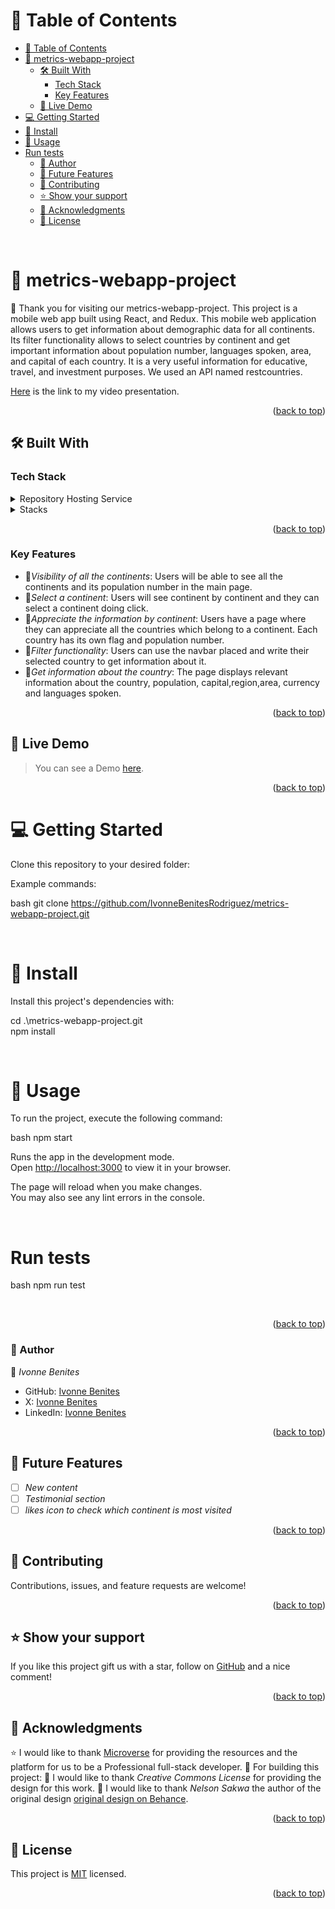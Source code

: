 <a name="readme-top"></a>

<!-- TABLE OF CONTENTS -->

# 📗 Table of Contents

- [📗 Table of Contents](#-table-of-contents)
- [📖 metrics-webapp-project](#-metrics-webapp-project)
  - [🛠 Built With ](#-built-with-)
    - [Tech Stack ](#tech-stack-)
    - [Key Features ](#key-features-)
  - [🚀 Live Demo ](#-live-demo-)
- [💻 Getting Started ](#-getting-started-)
- [📖 Install](#-install)
- [📖 Usage](#-usage)
- [Run tests](#run-tests)
    - [👥 Author ](#-author-)
  - [🔭 Future Features ](#-future-features-)
  - [🤝 Contributing ](#-contributing-)
  - [⭐️ Show your support ](#️-show-your-support-)
  - [🙏 Acknowledgments ](#-acknowledgments-)
  - [📝 License ](#-license-)

<!-- PROJECT DESCRIPTION -->
<br>

# 📖 metrics-webapp-project
 <a name="metrics-webapp-project"></a>
🌸 Thank you for visiting our metrics-webapp-project.
This project is a mobile web app built using React, and Redux. 
This mobile web application allows users to get information about 
demographic data for all continents. Its filter functionality allows to select countries by continent and get important information about population number, languages spoken, area, and capital of each country.
It is a very useful information for educative, travel, and investment purposes. We used an API named restcountries.

[Here](https://www.loom.com/share/a4d1e4a128484e639834365a979e19ed) is the link to my video presentation.
<br/>
<p align="right">(<a href="#readme-top">back to top</a>)</p>

## 🛠 Built With <a name="built-with"></a>

### Tech Stack <a name="tech-stack"></a>

<details>
  <summary>Repository Hosting Service</summary>
  <ul>
    <li><a href="https://github.com/">GitHub</a></li>
  </ul>
</details>

<details>
  <summary>Stacks</summary>
  <ul>
    <li><a href="https://react.dev/">React</a></li>
    <li><a href="https://legacy.reactjs.org/docs/components-and-props.html">React Components and Props</a></li>
    <li><a href="https://redux.js.org/">Redux</a></li>
    <li><a href="https://reactrouter.com/en/main">react-router-dom</a></li>
    <li><a href="https://github.com/microverseinc/linters-config/tree/master/react-redux">Linters</a></li>
    <li><a href="https://axios-http.com/">axios</a></li>
    <li><a href="https://jestjs.io/">Jest</a></li>
    <li><a href="https://render.com/">Render</a></li>
 </ul>
</details>

<!-- Features -->
<p align="right">(<a href="#readme-top">back to top</a>)</p>

### Key Features <a name="key-features"></a>

- 📍*Visibility of all the continents*: Users will be able to see all the continents and its population number in the main page.
- 📍*Select a continent*: Users will see continent by continent and they can select a continent doing click.
- 📍*Appreciate the information by continent*: Users have a page where they can appreciate all the countries which belong to a continent.
Each country has its own flag and population number.
- 📍*Filter functionality*: Users can use the navbar placed and write their selected country to get information about it.
- 📍*Get information about the country*: The page displays relevant information about the country, population, capital,region,area, currency and languages spoken. 

<p align="right">(<a href="#readme-top">back to top</a>)</p>

## 🚀 Live Demo <a name="live-demo"></a>

> You can see a Demo [here](https://metrics-webapp-project-microverse.onrender.com/).

<p align="right">(<a href="#readme-top">back to top</a>)</p>

# 💻 Getting Started <a name="getting-started"></a>

Clone this repository to your desired folder:

Example commands:

bash
  git clone https://github.com/IvonneBenitesRodriguez/metrics-webapp-project.git

<br>

# 📖 Install

Install this project's dependencies with:


cd .\metrics-webapp-project.git <br/>
npm install


<br>

# 📖 Usage

To run the project, execute the following command:

bash
 npm start 


Runs the app in the development mode.\
Open [http://localhost:3000](http://localhost:3000) to view it in your browser.

The page will reload when you make changes.\
You may also see any lint errors in the console.

<br>

# Run tests

bash
  npm run test


<br>

<p align="right">(<a href="#readme-top">back to top</a>)</p>

<!-- AUTHORS -->

### 👥 Author <a name="authors"></a>

👤 *Ivonne Benites*

- GitHub: [Ivonne Benites](https://github.com/IvonneBenitesRodriguez)
- X: [Ivonne Benites](https://twitter.com/IvonneBenitesR)
- LinkedIn: [Ivonne Benites](https://www.linkedin.com/in/ivonnebenites/)

<p align="right">(<a href="#readme-top">back to top</a>)</p>

<!-- FUTURE FEATURES -->

## 🔭 Future Features <a name="future-features"></a>

- [ ] *New content*
- [ ] *Testimonial section*
- [ ] *likes icon to check which continent is most visited*

<p align="right">(<a href="#readme-top">back to top</a>)</p>

<!-- CONTRIBUTING -->

## 🤝 Contributing <a name="contributing"></a>

Contributions, issues, and feature requests are welcome!

<p align="right">(<a href="#readme-top">back to top</a>)</p>

<!-- SUPPORT -->

## ⭐️ Show your support <a name="support"></a>

If you like this project gift us with a star, follow on [GitHub](https://github.com/IvonneBenitesRodriguez/) and a nice comment!

<p align="right">(<a href="#readme-top">back to top</a>)</p>

<!-- ACKNOWLEDGEMENTS -->
## 🙏 Acknowledgments <a name="acknowledgements"></a>

⭐️ I would like to thank <a href="https://www.microverse.org/">Microverse</a> for providing the resources and the platform for us to be a Professional full-stack developer.
🌷 For building this project:
🌸 I would like to thank *Creative Commons License* for providing the design for this work.
🌸 I would like to thank *Nelson Sakwa* the author of the original design [original design on Behance](https://www.behance.net/gallery/31579789/Ballhead-App-(Free-PSDs)).


<p align="right">(<a href="#readme-top">back to top</a>)</p>

<!-- LICENSE -->

## 📝 License <a name="license"></a>

This project is [MIT](./LICENSE) licensed.

<p align="right">(<a href="#readme-top">back to top</a>)</p>
